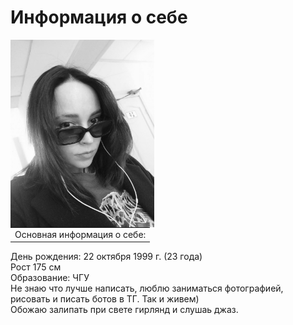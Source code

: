 
# Информация о себе

<img src="img/profile.jpg" width="230" height="300" alt="image" align="left"/>

<table>
<td>Основная информация о себе: </td>
</table>

День рождения: 22 октября 1999 г. (23 года)  
Рост 175 см  
Образование: ЧГУ  
Не знаю что лучше написать, люблю заниматься фотографией, рисовать и писать ботов в ТГ. Так и  живем)  
Обожаю залипать при свете гирлянд и слушаь джаз.  

